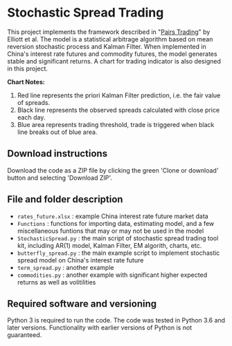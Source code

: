 # Stochastic Spread Trading

This project implements the framework described in "[Pairs Trading](http://stat.wharton.upenn.edu/~steele/Courses/434/434Context/PairsTrading/PairsTradingQFin05.pdf)" by Elliott et al.
The model is a statistical arbitrage algorithm based on mean reversion stochastic process and Kalman Filter. When implemented in China's interest rate futures and commodity futures, the model generates stable and significant returns. 
A chart for trading indicator is also designed in this project.

**Chart Notes:** 
1. Red line represents the priori Kalman Filter prediction, i.e. the fair value of spreads.
2. Black line represents the observed spreads calculated with close price each day.
3. Blue area represents trading threshold, trade is triggered when black line breaks out of blue area.


## Download instructions

Download the code as a ZIP file by clicking the green 'Clone or download' button and selecting 'Download ZIP'.

## File and folder description

* `rates_future.xlsx` : example China interest rate future market data
* `Functions` : functions for importing data, estimating model, and a few miscellaneous funtions that may or may not be used in the model
* `StochasticSpread.py` : the main script of stochastic spread trading tool kit, including AR(1) model, Kalman Filter, EM algorith, charts, etc.
* `butterfly_spread.py` : the main example script to implement stochastic spread model on China's interest rate future
* `term_spread.py` : another example
* `commodities.py` : another example with significant higher expected returns as well as volitilities


## Required software and versioning

Python 3 is required to run the code. The code was tested in Python 3.6 and later versions. Functionality with earlier versions of Python is not guaranteed.
